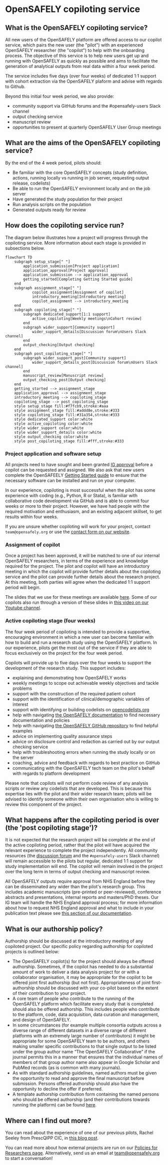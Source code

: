 # OpenSAFELY copiloting service

## What is the OpenSAFELY copiloting service?

All new users of the OpenSAFELY platform are offered access to our copilot service, which pairs the new user (the "pilot") with an experienced OpenSAFELY researcher (the "copilot") to help with the onboarding process. The objective of this service is to help new users get up and running with OpenSAFELY as quickly as possible and aims to facilitate the generation of analytical outputs from real data within a four week period.

The service includes five days (over four weeks) of dedicated 1:1 support with cohort extraction via the OpenSAFELY plaform and advise with regards to Github.

Beyond this initial four week period, we also provide:
- community support via GitHub forums and the #opensafely-users Slack channel
- output checking service
- manuscript review
- opportunities to present at quarterly OpenSAFELY User Group meetings

## What are the aims of the OpenSAFELY copiloting service?

By the end of the 4 week period, pilots should:

* Be familiar with the core OpenSAFELY concepts (study definition, actions, running locally vs running in job server, requesting output release, codelists)
* Be able to run the OpenSAFELY environment locally and on the job server
* Have generated the study population for their project
* Run analysis scripts on the population
* Generated outputs ready for review

## How does the copiloting service run?

The diagram below illustrates how a project will progress through the copiloting service. More information about each stage is provided in subsections below.

```mermaid
flowchart TD
    subgraph setup_stage[" "]
        application_submission[Project application]
        application_approval[Project approval]
        application_submission --> application_approval
        getting_started[Completing Getting Started guide]
    end
    subgraph assignment_stage[" "]
            copilot_assignment[Assignment of copilot]
            introductory_meeting[Introductory meeting]
            copilot_assignment --> introductory_meeting
    end
    subgraph copiloting_stage[" "]
        subgraph dedicated_support[1:1 support]
            active_copiloting[Weekly meetings\nCohort review]
        end
        subgraph wider_support[Community support]
            wider_support_details[Discussion forum\nUsers Slack channel]
        end
        output_checking[Output checking]
    end
    subgraph post_copiloting_stage[" "]
        subgraph wider_support_post[Community support]
            wider_support_details_post[Discussion forum\nUsers Slack channel]
        end
        manuscript_review[Manuscript review]
        output_checking_post[Output checking]
    end
    getting_started --> assignment_stage
    application_approval --> assignment_stage
    introductory_meeting --> copiloting_stage
    copiloting_stage --> post_copiloting_stage
    style setup_stage fill:#f7fcb9,stroke:#aaa
    style assignment_stage fill:#addd8e,stroke:#333
    style copiloting_stage fill:#31a354,stroke:#333
    style dedicated_support color:white
    style active_copiloting color:white
    style wider_support color:white
    style wider_support_details color:white
    style output_checking color:white
    style post_copiloting_stage fill:#fff,stroke:#333
```

### Project application and software setup

All projects need to have sought and been granted [IG approval](https://www.opensafely.org/policies-for-researchers/) before a copilot can be requested and assigned. We also ask that new users complete the OpenSAFEELY [Getting Started guide](https://docs.opensafely.org/en/latest/getting-started/) to ensure that the necessary software can be installed and run on your computer.

In our experience, copiloting is most successful when the pilot has some experience with coding (e.g., Python, R or Stata), is familiar with collaborative code development via GitHub and is able to commit four weeks or more to their project. However, we have had people with the required motivation and enthusiasm, and an existing adjacent skillset, to get results within four weeks.

If you are unsure whether copiloting will work for your project, contact `team@opensafely.org` or use the [contact form on our website](https://www.opensafely.org/contact/).

### Assignment of copilot

Once a project has been approved, it will be matched to one of our internal OpenSAFELY researchers, in terms of the experience and knowledge required for the project. The pilot and copilot will have an introductory meeting in which the copilot will provide further details about the copiloting service and the pilot can provide further details about the research project. At this meeting, both parties will agree when the dedicated 1:1 support period will begin.

The slides that we use for these meetings are available [here](https://docs.google.com/presentation/d/16wAFjIPRLef3UbibSRO1R7E2GXmRohPT/edit?usp=share_link). Some of our copilots also run through a version of these slides in [this video on our Youtube channel](https://youtu.be/3BNmoV7aHwA).

### Active copiloting stage (four weeks)

The four week period of copiloting is intended to provide a supportive, encouraging environment in which a new user can become familiar with how to build and run a research study using the OpenSAFELY platform. In our experience, pilots get the most out of the service if they are able to focus exclusively on the project for the four week period.

Copilots will provide up to five days over the four weeks to support the development of the research study. This support includes:

- explaining and demonstrating how OpenSAFELY works
- weekly meetings to scope out achievable weekly objectives and tackle problems
- support with the construction of the required patient cohort
- support with the identification of clinical/demographic variables of interest
- support with identifying or building codelists on [opencodelists.org](https://www.opencodelists.org/)
- help with navigating [the OpenSAFELY documentation](https://docs.opensafely.org) to find necessary documentation and policies
- help with navigating [the OpenSAFELY GitHub repository](https://github.com/opensafely) to find helpful examples
- advice on implementing quality assurance steps
- advice on disclosure control and redaction as carried out by our output checking service
- help with troubleshooting errors when running the study locally or on the server
- coaching, advice and feedback with regards to best practice on GitHub
- communicating with the OpenSAFELY tech team on the pilot's behalf with regards to platform development

Please note that copilots will not perform code review of any analysis scripts or review any codelists that are developed. This is because this expertise lies with the pilot and their wider research team; pilots will be advised to identify someone within their own organisation who is willing to review this component of the project.

## What happens after the copiloting period is over (the 'post copiloting stage')?

It is not expected that the research project will be complete at the end of the active copiloting period, rather that the pilot will have acquired the relevant experience to complete the project independently. All community resources (the [discussion forum](https://github.com/opensafely/documentation/discussions) and the `#opensafely-users` Slack channel) will remain accessible to the pilots but regular, dedicated 1:1 support for study implementation will end. The copilot will remain involved in the project over the long term in terms of output checking and manuscript review.

All OpenSAFELY outputs require approval from NHS England before they can be disseminated any wider than the pilot's research group. This includes academic manuscripts (pre-printed or peer-reviewed), conference abstracts and presentations, internal reports and masters/PhD theses. Our IG team will handle the NHS England approval process; for more information about how to request NHS England approval and what to include in your publication text please see [this section of our documentation](https://www.opensafely.org/policies-for-researchers/).

## What is our authorship policy?

Authorship should be discussed at the introductory meeting of any copiloted project. Our specific policy regarding authorship for copiloted projects is outlined below:

- The OpenSAFELY copilot(s) for the project should always be offered authorship. Sometimes, if the copilot has needed to do a substantial amount of work to deliver a data analysis project for or with a collaborator organisation, it may be appropriate for the copilot to be offered joint first authorship (but not first). Appropriateness of joint first-authorship should be discussed with your co-pilot based on the extent of their contribution to your project.
- A core team of people who contribute to the running of the OpenSAFELY platform which facilitate every study that is completed should also be offered authorship. This includes people who contribute to the platform, code, data acquisition, data curation and management, and design of OpenSAFELY.
- In some circumstances (for example multiple consortia outputs across a diverse range of different datasets in a diverse range of different platforms with an extremely large number of contributors) it might be appropriate for some OpenSAFELY team to be authors, and others making smaller specific contributions to that single output to be listed under the group author name “The OpenSAFELY Collaborative” if the journal permits this in a manner that ensures that the individual names of members of that group author name also appear in Google Scholar and PubMed records (as is common with many journals).
- As with standard authorship guidelines, named authors must be given the opportunity to read and approve the final manuscript before submission. Persons offered authorship should also have the opportunity to decline the offer if preferred.
- A template authorship contribution form containing the named persons who should be offered authorship (and their contributions towards running the platform) can be found [here](https://docs.google.com/spreadsheets/d/1-piPlxWtp1RbhQ5l7AGPrE8nLTzDIavPB1MG9bZPBfM/edit?usp=share_link).

## Where can I find out more?

You can read about the experience of one of our previous pilots, Rachel Seeley from PrescQIPP CIC, in [this blog post](https://www.bennett.ox.ac.uk/blog/2023/01/conducting-research-using-opensafely-my-experience-of-the-co-pilot-service/).

You can read more about how external projects are run on our [Policies for Researchers page](https://www.opensafely.org/policies-for-researchers/#acknowledgment-and-data-sharing--publication-policy). Alternatively, send us an email at [team@opensafely.org](mailto:team@opensafely.org) to start a conversation!
